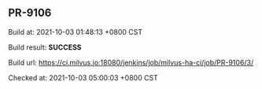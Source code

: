 <h2><a name="pr-9106" class="anchor" href="#pr-9106" rel="nofollow" aria-hidden="true"><span class="octicon octicon-link"></span></a>PR-9106</h2>

<p>Build at: 2021-10-03 01:48:13 +0800 CST</p>

<p>Build result: <strong>SUCCESS</strong></p>

<p>Build url: <a href="https://ci.milvus.io:18080/jenkins/job/milvus-ha-ci/job/PR-9106/3/" rel="nofollow">https://ci.milvus.io:18080/jenkins/job/milvus-ha-ci/job/PR-9106/3/</a></p>

<p>Checked at: 2021-10-03 05:00:03 +0800 CST</p>
